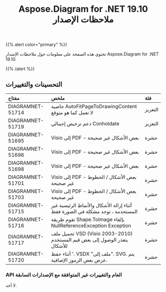 ﻿---
title: Aspose.Diagram for .NET 19.10 ملاحظات الإصدار
type: docs
weight: 30
url: /ar/net/aspose-diagram-for-net-19-10-release-notes/
---
{{% alert color="primary" %}} 

تحتوي هذه الصفحة على معلومات حول ملاحظات الإصدار Aspose.Diagram for .NET 19.10.

{{% /alert %}} 
## **التحسينات والتغييرات**

|**مفتاح**|**ملخص**|**فئة**|
|:- |:- |:- |
|DIAGRAMNET-51714|خاصية AutoFitPageToDrawingContent لا تعمل كما هو متوقع|التعزيز|
|DIAGRAMNET-51719|دعم ترخيص إجمالي Conholdate|التعزيز|
|DIAGRAMNET-51695|Visio إلى PDF - بعض الأشكال غير صحيحة|حشرة|
|DIAGRAMNET-51696|Visio إلى PDF - بعض الأشكال غير صحيحة|حشرة|
|DIAGRAMNET-51698|Visio إلى PDF - بعض الأشكال غير صحيحة|حشرة|
|DIAGRAMNET-51701|Visio إلى PDF - بعض الأشكال / الخطوط غير صحيحة|حشرة|
|DIAGRAMNET-51703|Visio إلى PDF - بعض الأشكال / الخطوط غير صحيحة|حشرة|
|DIAGRAMNET-51715|أثناء إزالة الأشكال والأنماط الرئيسية غير المستخدمة ، توجد مشكلة في الصورة فقط|حشرة|
|DIAGRAMNET-51716|تقوم طريقة Shape.ToImage بإلقاء NullReferenceException Exception|حشرة|
|DIAGRAMNET-51717|تحميل ملف VSD (Visio 2003-2010) يتعذر الوصول إلى بعض قيم المستخدم للأشكال|حشرة|
|DIAGRAMNET-51720|أثناء حفظ '. VSDX "ملف إلى". SVG. يتم عرض بعض الرموز الإضافية.|حشرة|
### **API العام والتغييرات غير المتوافقة مع الإصدارات السابقة**
لا أحد.
